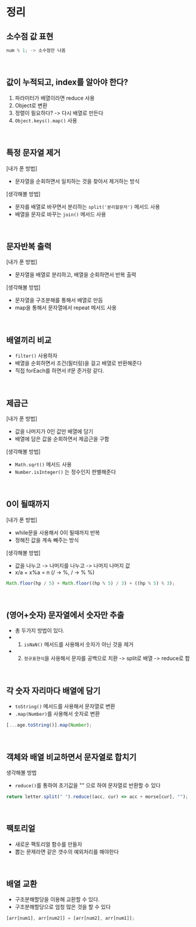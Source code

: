 # 정리

## 소수점 값 표현

```js
num % 1; -> 소수점만 나옴
```

<br>

## 값이 누적되고, index를 알아야 한다?

1. 파라미터가 배열이라면 reduce 사용
2. Object로 변환
3. 정렬이 필요하다? -> 다시 배열로 만든다
4. `Object.keys().map()` 사용

<br>

## 특정 문자열 제거

[내가 푼 방법]

- 문자열을 순회하면서 일치하는 것을 찾아서 제거하는 방식

[생각해볼 방법]

- 문자를 배열로 바꾸면서 분리하는 `split('분리할문자')` 메서드 사용
- 배열을 문자로 바꾸는 `join()` 메서드 사용

<br>

## 문자반복 출력

[내가 푼 방법]

- 문자열을 배열로 분리하고, 배열을 순회하면서 반복 출력

[생각해볼 방법]

- 문자열을 구조분해를 통해서 배열로 만듬
- map을 통해서 문자열에서 repeat 메서드 사용

<br>

## 배열끼리 비교

- `filter()` 사용하자
- 배열을 순회하면서 조건(필터링)을 걸고 배열로 반환해준다
- 직접 forEach를 하면서 if문 준거랑 같다.

<br>

## 제곱근

[내가 푼 방법]

- 값을 나머지가 0인 값만 배열에 담기
- 배열에 담은 값을 순회하면서 제곱근을 구함

[생각해볼 방법]

- `Math.sqrt()` 메서드 사용
- `Number.isInteger()` 는 정수인지 판별해준다

<br>

## 0이 될때까지

[내가 푼 방법]

- while문을 사용해서 0이 될때까지 반복
- 정해진 값을 계속 빼주는 방식

[생각해볼 방법]

- 값을 나누고 -> 나머지를 나누고 -> 나머지 나머지 값
- x/a + x%a = n (/ -> %, / -> % %)

```js
Math.floor(hp / 5) + Math.floor((hp % 5) / 3) + ((hp % 5) % 3);
```

<br>

## (영어+숫자) 문자열에서 숫자만 추출

- 총 두가지 방법이 있다.
- 1. `isNaN()` 메서드를 사용해서 숫자가 아닌 것을 제거
- 2. `정규표현식`을 사용해서 문자를 공백으로 치환 -> split로 배열 -> reduce로 합

<br>

## 각 숫자 자리마다 배열에 담기

- `toString()` 메서드를 사용해서 문자열로 변환
- `.map(Number)`를 사용해서 숫자로 변환

```js
[...age.toString()].map(Number);
```

<br>

## 객체와 배열 비교하면서 문자열로 합치기

생각해볼 방법

- `reduce()`를 통하여 초기값을 "" 으로 하여 문자열로 반환할 수 있다

```js
return letter.split(" ").reduce((acc, cur) => acc + morse[cur], "");
```

<br>

## 팩토리얼

- 새로운 팩토리얼 함수를 만들자
- 뽑는 문제라면 같은 갯수의 예외처리를 해야한다

<br>

## 배열 교환

- 구조분해할당을 이용해 교환할 수 있다.
- 구조분해할당으로 엄청 많은 것을 할 수 있다

```js
[arr[num1], arr[num2]] = [arr[num2], arr[num1]];
```
